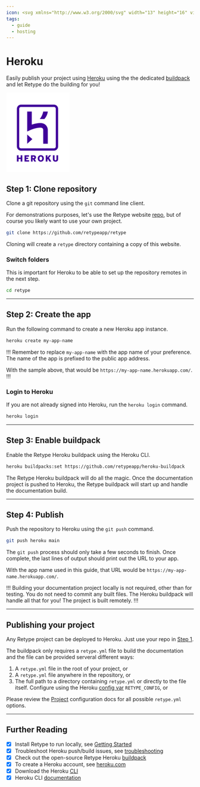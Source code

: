 ```yaml
---
icon: <svg xmlns="http://www.w3.org/2000/svg" width="13" height="16" viewBox="0 0 24 24"><path fill-rule="evenodd" d="m 19.44,0 c 1.1928,0 2.16,0.9672 2.16,2.16 v 0 19.68 c 0,1.1928 -0.9672,2.16 -2.16,2.16 v 0 H 2.16 C 0.9672,24 0,23.0328 0,21.84 v 0 V 2.16 C 0,0.9672 0.9672,0 2.16,0 v 0 z m 0,1.2 H 2.16 C 1.6308,1.2 1.2,1.6305 1.2,2.16 v 0 19.68 c 0,0.5292 0.4308,0.96 0.96,0.96 v 0 h 17.28 c 0.5295,0 0.96,-0.4308 0.96,-0.96 v 0 V 2.16 C 20.4,1.6305 19.9695,1.2 19.44,1.2 Z M 5.7,15.6 8.4000004,18 5.7,20.4 Z m 2.4000004,-12 v 6.8133 C 9.2982004,10.0233 10.9731,9.6 12.6,9.6 c 1.4835,0 2.3715,0.5832 2.8551,1.0725 0.989287,1.0005 1.043457,2.263571 1.044993,2.502279 L 16.500068,20.4 H 14.1 V 13.233 C 14.0883,12.6729 13.8186,12 12.6,12 10.269063,12 7.6671274,13.119853 7.4149964,13.230859 l -0.0197,0.0087 -1.6953004,0.768 V 3.599959 Z M 16.5,3.6 c -0.162,1.3632 -0.7146,2.67 -1.8,3.9 v 0 h -2.4 c 0.9432,-1.2375 1.5354,-2.5398 1.8,-3.9 v 0 z"/></svg>
tags:
  - guide
  - hosting
---
```

# Heroku

Easily publish your project using [Heroku](https://heroku.com/) using the the dedicated [buildpack](https://github.com/retypeapp/heroku-buildpack/) and let Retype do the building for you!

![](heroku-logo.png)

## Step 1: Clone repository

Clone a git repository using the `git` command line client.

For demonstrations purposes, let's use the Retype website [repo](https://github.com/retypeapp/retype), but of course you likely want to use your own project.

```bash
git clone https://github.com/retypeapp/retype
```

Cloning will create a `retype` directory containing a copy of this website.

### Switch folders

This is important for Heroku to be able to set up the repository remotes in the next step.

```bash
cd retype
```

---

## Step 2: Create the app

Run the following command to create a new Heroku app instance.

```bash
heroku create my-app-name
```

!!!
Remember to replace `my-app-name` with the app name of your preference. The name of the app is prefixed to the public app address.

With the sample above, that would be `https://my-app-name.herokuapp.com/`.
!!!

### Login to Heroku

If you are not already signed into Heroku, run the `heroku login` command.

```bash
heroku login
```

---

## Step 3: Enable buildpack

<!-- TODO
Assign the element address.
Should be retypeapp/heroku-buildpack, or whatever is published to Heroku Elements
-->

Enable the Retype Heroku buildpack using the Heroku CLI.

```bash
heroku buildpacks:set https://github.com/retypeapp/heroku-buildpack
```

The Retype Heroku buildpack will do all the magic. Once the documentation project is pushed to Heroku, the Retype buildpack will start up and handle the documentation build.

---

## Step 4: Publish

Push the repository to Heroku using the `git push` command.

```bash
git push heroku main
```

The `git push` process should only take a few seconds to finish. Once complete, the last lines of output should print out the URL to your app.

With the app name used in this guide, that URL would be `https://my-app-name.herokuapp.com/`.

!!!
Building your documentation project locally is not required, other than for testing. You do not need to commit any built files. The Heroku buildpack will handle all that for you! The project is built remotely.
!!!

---

## Publishing your project

Any Retype project can be deployed to Heroku. Just use your repo in [Step 1](#step-1-clone-repository).

The buildpack only requires a `retype.yml` file to build the documentation and the file can be provided serveral different ways:

1. A `retype.yml` file in the root of your project, or
2. A `retype.yml` file anywhere in the repository, or
3. The full path to a directory containing `retype.yml` or directly to the file itself. Configure using the Heroku [config var](https://devcenter.heroku.com/articles/config-vars) `RETYPE_CONFIG`, or

Please review the [Project](/configuration/project.md) configuration docs for all possible `retype.yml` options.

---

## Further Reading

- [x] Install Retype to run locally, see [Getting Started](/guides/getting-started.md)
- [x] Troubleshoot Heroku push/build issues, see [troubleshooting](https://github.com/retypeapp/heroku-buildpack/#troubleshooting)
- [x] Check out the open-source Retype Heroku [buildpack](https://github.com/retypeapp/heroku-buildpack/)
- [x] To create a Heroku account, see [heroku.com](https://heroku.com)
- [x] Download the Heroku [CLI](https://devcenter.heroku.com/articles/heroku-cli)
- [x] Heroku CLI [documentation](https://devcenter.heroku.com/categories/command-line)